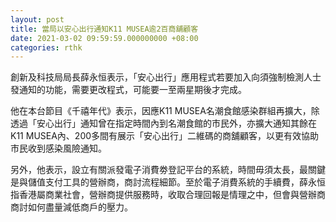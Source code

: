 ```yaml
---
layout: post
title: 當局以安心出行通知K11 MUSEA逾2百商舖顧客
date: 2021-03-02 09:59:59.000000000 +08:00
categories: rthk
---
```


創新及科技局局長薛永恒表示，「安心出行」應用程式若要加入向須強制檢測人士發通知的功能，需要更改程式，可能要一至兩星期後才完成。

他在本台節目《千禧年代》表示，因應K11 MUSEA名潮食館感染群組再擴大，除透過「安心出行」通知曾在指定時間內到名潮食館的市民外，亦擴大通知其餘在K11 MUSEA內、200多間有展示「安心出行」二維碼的商舖顧客，以更有效協助市民收到感染風險通知。

另外，他表示，設立有關派發電子消費劵登記平台的系統，時間毋須太長，最關鍵是與儲值支付工具的營辦商，商討流程細節。至於電子消費系統的手續費，薛永恒指香港屬商業社會，營辦商提供服務時，收取合理回報是情理之中，但會與營辦商商討如何盡量減低商戶的壓力。
